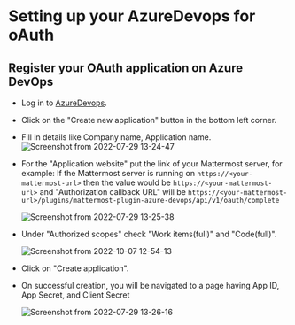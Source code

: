 # Setting up your AzureDevops for oAuth

## Register your OAuth application on Azure DevOps
  - Log in to [AzureDevops](https://app.vsaex.visualstudio.com).
  - Click on the "Create new application" button in the bottom left corner.
  - Fill in details like Company name, Application name.
    ![Screenshot from 2022-07-29 13-24-47](https://user-images.githubusercontent.com/100013900/181712515-89efdb18-0f51-4194-b954-c0edb4188423.png)
  - For the "Application website" put the link of your Mattermost server, for example: If the Mattermost server is running on `https://<your-mattermost-url>` then the value would be `https://<your-mattermost-url>` and "Authorization callback URL" will be `https://<your-mattermost-url>/plugins/mattermost-plugin-azure-devops/api/v1/oauth/complete`

    ![Screenshot from 2022-07-29 13-25-38](https://user-images.githubusercontent.com/100013900/181712472-d4faec27-a61c-4565-9e27-fc7156241b17.png)

  - Under "Authorized scopes" check "Work items(full)" and "Code(full)".

    ![Screenshot from 2022-10-07 12-54-13](https://user-images.githubusercontent.com/55234496/194496403-dfd54566-ae6b-4daa-96c9-6a6c7e24c296.png)

  - Click on "Create application".
  - On successful creation, you will be navigated to a page having App ID, App Secret, and Client Secret

    ![Screenshot from 2022-07-29 13-26-16](https://user-images.githubusercontent.com/100013900/181712321-e049ce0c-4b22-4c35-a60e-123d24fb0791.png)

